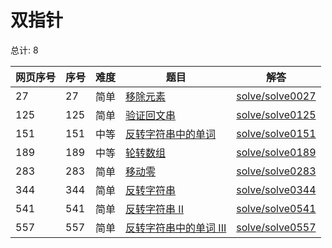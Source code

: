 # 双指针

<!--- table -->


总计: 8

| 网页序号 | 序号 | 难度 | 题目                    | 解答                      |
| ---- | ---- | ---- | ------------------ | ---------------- |
| 27 | 27 | 简单 | [移除元素](https://leetcode.cn/problems/remove-element/) | [solve/solve0027](../solve/solve0027)|
| 125 | 125 | 简单 | [验证回文串](https://leetcode.cn/problems/valid-palindrome/) | [solve/solve0125](../solve/solve0125)|
| 151 | 151 | 中等 | [反转字符串中的单词](https://leetcode.cn/problems/reverse-words-in-a-string/) | [solve/solve0151](../solve/solve0151)|
| 189 | 189 | 中等 | [轮转数组](https://leetcode.cn/problems/rotate-array/) | [solve/solve0189](../solve/solve0189)|
| 283 | 283 | 简单 | [移动零](https://leetcode.cn/problems/move-zeroes/) | [solve/solve0283](../solve/solve0283)|
| 344 | 344 | 简单 | [反转字符串](https://leetcode.cn/problems/reverse-string/) | [solve/solve0344](../solve/solve0344)|
| 541 | 541 | 简单 | [反转字符串 II](https://leetcode.cn/problems/reverse-string-ii/) | [solve/solve0541](../solve/solve0541)|
| 557 | 557 | 简单 | [反转字符串中的单词 III](https://leetcode.cn/problems/reverse-words-in-a-string-iii/) | [solve/solve0557](../solve/solve0557)|
